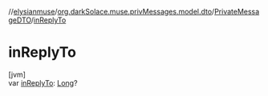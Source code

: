 //[elysianmuse](../../../index.md)/[org.darkSolace.muse.privMessages.model.dto](../index.md)/[PrivateMessageDTO](index.md)/[inReplyTo](in-reply-to.md)

# inReplyTo

[jvm]\
var [inReplyTo](in-reply-to.md): [Long](https://kotlinlang.org/api/latest/jvm/stdlib/kotlin/-long/index.html)?
